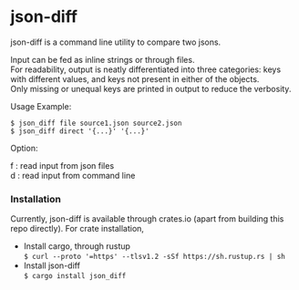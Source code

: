 # json-diff

json-diff is a command line utility to compare two jsons.  

Input can be fed as inline strings or through files.  
For readability, output is neatly differentiated into three categories: keys with different values, and keys not present in either of the objects.  
Only missing or unequal keys are printed in output to reduce the verbosity.

Usage Example:

`$ json_diff file source1.json source2.json`  
`$ json_diff direct '{...}' '{...}'`

Option:

f   :   read input from json files  
d   :   read input from command line

### Installation

Currently, json-diff is available through crates.io (apart from building this repo directly). For crate installation,  
* Install cargo, through rustup  
`$ curl --proto '=https' --tlsv1.2 -sSf https://sh.rustup.rs | sh`  
* Install json-diff  
`$ cargo install json_diff`


